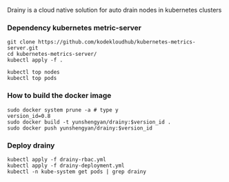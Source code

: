 Drainy is a cloud native solution for auto drain nodes in kubernetes clusters
### Dependency kubernetes metric-server
```
git clone https://github.com/kodekloudhub/kubernetes-metrics-server.git
cd kubernetes-metrics-server/
kubectl apply -f .

kubectl top nodes
kubectl top pods
```

### How to build the docker image
```
sudo docker system prune -a # type y
version_id=0.8
sudo docker build -t yunshengyan/drainy:$version_id .
sudo docker push yunshengyan/drainy:$version_id
```

### Deploy drainy
```
kubectl apply -f drainy-rbac.yml
kubectl apply -f drainy-deployment.yml
kubectl -n kube-system get pods | grep drainy
```
